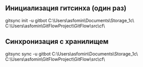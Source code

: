 ## Инициализация гитсинха (один раз)

gitsync init -u gitbot C:\Users\asfomin\Documents\Storage_1c\ C:\Users\asfomin\GitFlowProject\GitFlow\src\cf\

## Синхронизация с хранилищем

gitsync sync -u gitbot C:\Users\asfomin\Documents\Storage_1c\ C:\Users\asfomin\GitFlowProject\GitFlow\src\cf\
